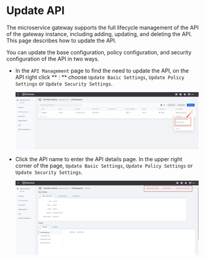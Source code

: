 # Update API

The microservice gateway supports the full lifecycle management of the API of the gateway instance, including adding, updating, and deleting the API. This page describes how to update the API.

You can update the base configuration, policy configuration, and security configuration of the API in two ways.

- In the `API Management` page to find the need to update the API, on the API right click ** `ⵗ` ** choose `Update Basic Settings`, `Update Policy Settings` or `Update Security Settings`.

    ![update-api](./imgs/update-api-1.png)

- Click the API name to enter the API details page. In the upper right corner of the page, `Update Basic Settings`, `Update Policy Settings` or `Update Security Settings`.

    ![update-api](./imgs/update-api-2.png)
